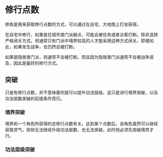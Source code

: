 # 修行点数

修炼是用来获取修行点数的方式，可以通过在自宅、大地图上打坐获得。

在自宅中修行，如果是在城市类门派据点，可能会被任务或者访客打断。除非选择严格闭关方式。但通常只有门派中境界较高的人才能采用这种方式闭关。即便如此，如果发生战争，也仍然会被打断。

如果是隐居类门派，则通常不会被打断。而且因为隐居类门派通常不会被战争波及，因此是最好的修行方式。

## 突破

只是有修行点数，并不意味着你就可以提升功法层级。这只是进行境界突破，以及功法层数突破的前提条件而已。

### 境界突破

境界和一个角色所获得的总修行点数有关。达到某个点数后，该角色虽然可以继续获取灵气，但却无法继续升级功法层数，也无法突破。此时他必须先突破境界才行。

### 功法层级突破

